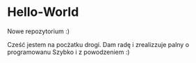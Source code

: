 # Hello-World
Nowe repozytorium :)


Cześć
jestem na pocżatku drogi. Dam radę i zrealizzuje palny o programowanu
Szybko i z powodzeniem 
:)
